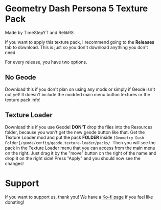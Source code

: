 # <b>G</b>eometry <b>D</b>ash <b>P</b>ersona <b>5</b> <b>T</b>exture <b>P</b>ack
Made by TimeStepYT and RelikRS

If you want to apply this texture pack, I recommend going to the <b>Releases</b> tab to download.
This is just so you don't download anything you don't need.

For every release, you have two options.

## No Geode
Download this if you don't plan on using any mods or simply if Geode isn't out yet! It doesn't include the modded main menu button textures or the texture pack info!

## Texture Loader
Download this if you use Geode! **DON'T** drop the files into the Resources folder, because you won't get the new geode button like that. Get the Texture Loader mod and put the pack **FOLDER** inside `[Geometry Dash Folder]/geode/config/geode.texture-loader/packs/`. Then you will see the pack in the Texture Loader menu that you can access from the main menu on the right. Just drag it by the "move" button on the right of the name and drop it on the right side! Press "Apply" and you should now see the changes!

# Support
If you want to support us, thank you! We have a [Ko-fi page](https://ko-fi.com/timenrelik) if you feel like donating!